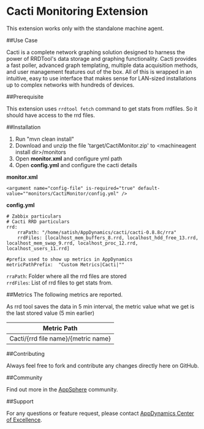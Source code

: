 # Cacti Monitoring Extension

This extension works only with the standalone machine agent.

##Use Case

Cacti is a complete network graphing solution designed to harness the power of RRDTool's data storage and graphing functionality. Cacti provides a fast poller, advanced graph templating, multiple data acquisition methods, and user management features out of the box. All of this is wrapped in an intuitive, easy to use interface that makes sense for LAN-sized installations up to complex networks with hundreds of devices.

##Prerequisite

This extension uses `rrdtool fetch` command to get stats from rrdfiles. So it should have access to the rrd files.

##Installation

1. Run "mvn clean install"
2. Download and unzip the file 'target/CactiMonitor.zip' to \<machineagent install dir\>/monitors
3. Open <b>monitor.xml</b> and configure yml path
4. Open <b>config.yml</b> and configure the cacti details

<b>monitor.xml</b>
~~~
<argument name="config-file" is-required="true" default-value=""monitors/CactiMonitor/config.yml" />
~~~

<b>config.yml</b>
~~~
# Zabbix particulars
# Cacti RRD particulars
rrd:
    rraPath: "/home/satish/AppDynamics/cacti/cacti-0.8.8c/rra"
    rrdFiles: [localhost_mem_buffers_8.rrd, localhost_hdd_free_13.rrd, localhost_mem_swap_9.rrd, localhost_proc_12.rrd, localhost_users_11.rrd]

#prefix used to show up metrics in AppDynamics
metricPathPrefix:  "Custom Metrics|Cacti|""
~~~
`rraPath`: Folder where all the rrd files are stored <br/>
`rrdFiles`: List of rrd files to get stats from.

##Metrics
The following metrics are reported.

As rrd tool saves the data in 5 min interval, the metric value what we get is the last stored value (5 min earlier)

| Metric Path  |
|----------------|
| Cacti/{rrd file name}/{metric name} |

##Contributing

Always feel free to fork and contribute any changes directly here on GitHub.

##Community

Find out more in the [AppSphere]() community.

##Support

For any questions or feature request, please contact [AppDynamics Center of Excellence](mailto:help@appdynamics.com).
